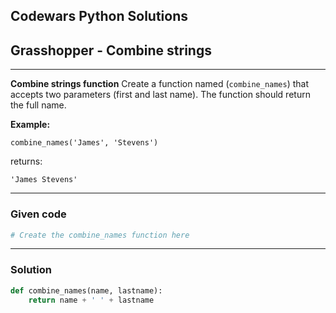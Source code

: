 
Codewars Python Solutions
---
## Grasshopper - Combine strings <br>
---
**Combine strings function**
Create a function named (```combine_names```) that accepts two parameters (first and last name). The function should return the full name.

**Example:**
```
combine_names('James', 'Stevens')
```
returns:
```
'James Stevens'
```
---
### Given code
```python
# Create the combine_names function here
```
---
### Solution
```python
def combine_names(name, lastname):
    return name + ' ' + lastname
```
